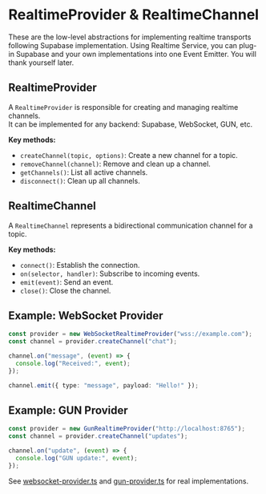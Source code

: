 # RealtimeProvider & RealtimeChannel

These are the low-level abstractions for implementing realtime transports following Supabase implementation. Using Realtime Service, you can plug-in Supabase and your own implementations into one Event Emitter. You will thank yourself later.

## RealtimeProvider

A `RealtimeProvider` is responsible for creating and managing realtime channels.  
It can be implemented for any backend: Supabase, WebSocket, GUN, etc.

**Key methods:**
- `createChannel(topic, options)`: Create a new channel for a topic.
- `removeChannel(channel)`: Remove and clean up a channel.
- `getChannels()`: List all active channels.
- `disconnect()`: Clean up all channels.

## RealtimeChannel

A `RealtimeChannel` represents a bidirectional communication channel for a topic.

**Key methods:**
- `connect()`: Establish the connection.
- `on(selector, handler)`: Subscribe to incoming events.
- `emit(event)`: Send an event.
- `close()`: Close the channel.

## Example: WebSocket Provider

```typescript
const provider = new WebSocketRealtimeProvider("wss://example.com");
const channel = provider.createChannel("chat");

channel.on("message", (event) => {
  console.log("Received:", event);
});

channel.emit({ type: "message", payload: "Hello!" });
```

## Example: GUN Provider

```typescript
const provider = new GunRealtimeProvider("http://localhost:8765");
const channel = provider.createChannel("updates");

channel.on("update", (event) => {
  console.log("GUN update:", event);
});
```

See [websocket-provider.ts](https://github.com/anton-ecom/patterns/tree/main/examples/realtime/websocket-provider.ts) and [gun-provider.ts](https://github.com/anton-ecom/patterns/tree/main/examples/realtime/gun-provider.ts) for real implementations.

```

```
